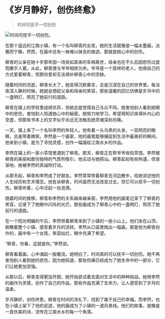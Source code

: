 # 《岁月静好，创伤终愈》
> 时间可抚平一切创伤


![时间可抚平一切创伤。](/images/6e1c72c1c32a4cefa8958d2557458f6e.jpg)

在那个遥远的江南小镇，有一个名叫柳青的女孩，她的生活就像是一幅水墨画，淡雅而宁静。然而，在画中总有一抹难以抹去的痕迹，那就是她心中的创伤。

柳青的父亲在她十岁那年因一场突如其来的车祸离世，母亲也在不久后因悲伤过度而撒手人寰。从此，柳青便与爷爷相依为命。爷爷是一个慈祥的老人，他用自己的方式爱着柳青，但那份爱却无法填补柳青心中的空缺。

随着时间的流逝，柳青长大了，她变得沉默寡言，总是沉浸在自己的世界里。每当夜深人静的时候，她就会想起父亲和母亲的笑容，那些温暖的回忆仿佛是岁月中的一盏明灯，照亮了她前行的道路。

柳青在镇上的学校里成绩优异，但她总是觉得自己与众不同。她害怕别人看到她眼中的悲伤，害怕别人知道她心中的秘密。她努力地学习，希望用知识来填补内心的空虚，但那些书本上的文字似乎永远无法触及她灵魂深处的痛。

一天，镇上来了一个名叫李然的年轻人。他有着一头乌黑的头发，一双明亮的眼睛，总是带着微笑。李然是一个画家，他的画笔能够捕捉到生活中最美好的瞬间。他来到小镇，是为了寻找灵感，创作一幅描绘江南水乡的作品。

李然在镇上的一家小茶馆里遇到了柳青。那天，柳青正在帮爷爷收拾茶馆。李然被柳青的美丽和那份独特的气质所吸引，他主动与她搭讪。柳青起初有些拘谨，但渐渐地，她被李然的真诚所打动。

从那天起，柳青和李然成了好朋友。李然常常带着柳青去河边散步，给她讲述他的人生经历和艺术理念。他告诉柳青，时间虽然无法改变过去，但它可以抚平一切创伤。柳青听着，心中泛起一丝涟漪。

随着时间的推移，柳青和李然的关系越来越亲密。李然用他的画笔记录下了柳青的笑容，记录下了她眼中闪烁的光芒。那些画成为了柳青心中的一盏明灯，照亮了她前行的道路。

在一个阳光明媚的午后，李然带着柳青来到了小镇的一座小山上。他们坐在山顶，俯瞰着整个小镇，感受着岁月的流转。李然从口袋里掏出一幅画，那是他为柳青创作的，画中有一个女孩，笑容灿烂，眼中充满了希望。

“柳青，你看，这就是你。”李然说。

柳青看着画，心中涌起一股暖流。她明白了，时间真的可以抚平一切创伤。她不再害怕别人看到她的悲伤，因为她知道，那些伤痛已经成为了她生命中的一部分，它们让她更加坚强。

从那以后，柳青变得更加开朗，她开始尝试着去面对生活中的种种挑战。她用李然的画作为灵感，创作了自己的作品，那些作品充满了生命力，让人感受到了岁月的温柔。

岁月静好，创伤终愈。柳青在时间的洗礼下，找到了属于自己的幸福。而李然，也在小镇上留下了他的足迹，他的画成为了小镇的一道风景线。他们的故事，就像是一首优美的诗，流传在江南水乡的每一个角落。